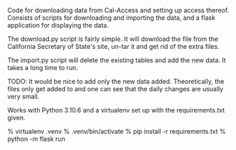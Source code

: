 
Code for downloading data from Cal-Access and setting up access thereof.
Consists of scripts for downloading and importing the data, and a flask
application for displaying the data.

The download.py script is fairly simple. It will download the file from the
California Secretary of State's site, un-tar it and get rid of the extra
files.

The import.py script will delete the existing tables and add the new data.
It takes a long time to run.

TODO: It would be nice to add only the new data added. Theoretically, the files
only get added to and one can see that the daily changes are usually very small.

Works with Python 3.10.6 and a virtualenv set up with the requirements.txt given.

% virtualenv .venv
% .venv/bin/activate
% pip install -r requirements.txt
% python -m flask run

